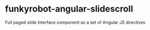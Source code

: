 # funkyrobot-angular-slidescroll
Full paged slide interface component as a set of Angular JS directives

